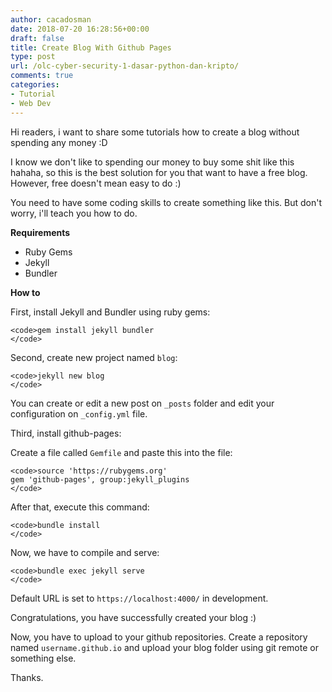 ```yaml
---
author: cacadosman
date: 2018-07-20 16:28:56+00:00
draft: false
title: Create Blog With Github Pages
type: post
url: /olc-cyber-security-1-dasar-python-dan-kripto/
comments: true
categories:
- Tutorial
- Web Dev
---
```


Hi readers, i want to share some tutorials how to create a blog without spending any money :D  

I know we don't like to spending our money to buy some shit like this hahaha, so this is the best solution for you that want to have a free blog. However, free doesn't mean easy to do :)  

You need to have some coding skills to create something like this. But don't worry, i'll teach you how to do.  
  

**Requirements**






  * Ruby Gems
  * Jekyll
  * Bundler




**How to**





First, install Jekyll and Bundler using ruby gems:




    
    <code>gem install jekyll bundler
    </code>





Second, create new project named `blog`:




    
    <code>jekyll new blog
    </code>





You can create or edit a new post on `_posts` folder and edit your configuration on `_config.yml` file.  






Third, install github-pages:  

Create a file called `Gemfile` and paste this into the file:




    
    <code>source 'https://rubygems.org'
    gem 'github-pages', group:jekyll_plugins
    </code>





After that, execute this command:




    
    <code>bundle install
    </code>





Now, we have to compile and serve:




    
    <code>bundle exec jekyll serve
    </code>





Default URL is set to `https://localhost:4000/` in development.  

Congratulations, you have successfully created your blog :)





Now, you have to upload to your github repositories. Create a repository named `username.github.io` and upload your blog folder using git remote or something else.





Thanks.



